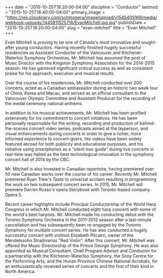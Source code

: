 +++
date = "2015-10-25T18:20:00-04:00"
discipline = "Conductor"
lastmod = "2015-10-25T18:40:00-04:00"
primary_image = "https://res.cloudinary.com/schmopera/image/upload/v1545409169/media/webhook-uploads/1445811525716/EvanMitchell.jpg.jpg"
publishDate = "2015-10-25T18:20:00-04:00"
slug = "evan-mitchell"
title = "Evan Mitchell"
+++

Evan Mitchell is proving to be one of Canada's most innovative and sought-after young conductors. Having recently finished hugely successful residencies as Assistant Conductor of the Vancouver and Kitchener-Waterloo Symphony Orchestras, Mr. Mitchell has assumed the post of Music Director with the Kingston Symphony Association for the 2014-2015 season. He has garnered significant critical success as well as consistent praise for his approach, execution and musical results.

Over the course of his residencies, Mr. Mitchell conducted over 200 concerts, acted as a Canadian ambassador during an historic two week tour of China, Korea and Macau, and served as an official consultant to the Vancouver Olympic Committee and Assistant Producer for the recording of the medal ceremony national anthems.

In addition to his musical achievements, Mr. Mitchell has been profiled extensively for his commitment to concert initiatives. He has been personally responsible for the writing, recording and production of behind-the-scenes concert video series, podcasts aimed at the layperson, and visual enhancements during concerts in order to give a richer, more informed experience to concert-goers. His videos have been widely featured abroad for both publicity and educational purposes, and his initiative using smartphones as a “silent tour guide” during live concerts in real-time was hailed as the best technological innovation in the symphony concert hall of 2014 by the CBC.

Mr. Mitchell is also invested in Canadian repertoire, having premiered over 50 new Canadian works over the course of his career. Recently Mr. Mitchell premiered Ryan Trew's *Taste* to universal acclaim resulting in programming the work on two subsequent concert series. In 2015, Mr. Mitchell will premiere Darren Russo's opera *Storybook* with Toronto-based company Opera 5.

Recent career highlights include Principal Conductorship of the World Harp Congress in which Mr. Mitchell conducted eight harp concerti with some of the world's best harpists. Mr. Mitchell made his conducting debut with the Toronto Symphony Orchestra in the 2011-2012 season after a last-minute cancellation and has subsequently been re-engaged by the Toronto Symphony for multiple concert series. He has also conducted a hugely successful concert with violinist Elizabeth Pitcairn, owner of the Mendelssohn Stradivarius "Red Violin". After this concert, Mr. Mitchell was offered the Music Directorship of the Prince George Symphony. He was also appointed as Musical Consultant, Chief Program Advisor and Conductor for a partnership with the Kitchener-Waterloo Symphony, the Sony Centre for the Performing Arts, and the Hunan Province Chinese National Acrobats, for an enthusiastically received series of concerts and the first of their kind in North America.
